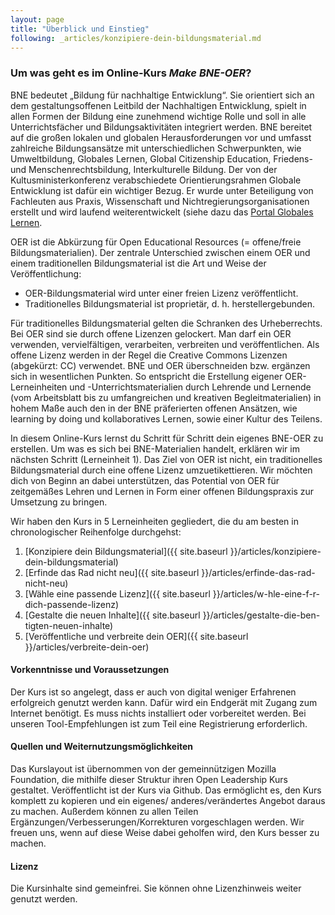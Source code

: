 ```yaml
---
layout: page
title: "Überblick und Einstieg"
following: _articles/konzipiere-dein-bildungsmaterial.md
---
```


### Um was geht es im Online-Kurs *Make BNE-OER*?

BNE bedeutet „Bildung für nachhaltige Entwicklung“. Sie orientiert sich an dem gestaltungsoffenen Leitbild der Nachhaltigen Entwicklung, spielt in allen Formen der Bildung eine zunehmend wichtige Rolle und soll in alle Unterrichtsfächer und Bildungsaktivitäten integriert werden. BNE bereitet auf die großen lokalen und globalen Herausforderungen vor und umfasst zahlreiche Bildungsansätze mit unterschiedlichen Schwerpunkten, wie Umweltbildung, Globales Lernen, Global Citizenship Education, Friedens- und Menschenrechtsbildung, Interkulturelle Bildung. Der von der Kultusministerkonferenz verabschiedete Orientierungsrahmen Globale Entwicklung ist dafür ein wichtiger Bezug. Er wurde unter Beteiligung von Fachleuten aus Praxis, Wissenschaft und Nichtregierungsorganisationen erstellt und wird laufend weiterentwickelt (siehe dazu das [Portal Globales Lernen](https://www.globaleslernen.de/de/orientierungsrahmen-globale-entwicklung-or-Neuauflage-des-Orientierungsrahmens).

OER ist die Abkürzung für Open Educational Resources (= offene/freie Bildungsmaterialien). Der zentrale Unterschied zwischen einem OER und einem traditionellen Bildungsmaterial ist die Art und Weise der Veröffentlichung:
* OER-Bildungsmaterial wird unter einer freien Lizenz veröffentlicht.
* Traditionelles Bildungsmaterial ist proprietär, d. h. herstellergebunden.

Für traditionelles Bildungsmaterial gelten die Schranken des Urheberrechts. Bei OER sind sie durch offene Lizenzen gelockert. Man darf ein OER verwenden, vervielfältigen, verarbeiten, verbreiten und veröffentlichen. Als offene Lizenz werden in der Regel die Creative Commons Lizenzen (abgekürzt: CC) verwendet.
BNE und OER überschneiden bzw. ergänzen sich in wesentlichen Punkten. So entspricht die Erstellung eigener OER-Lerneinheiten und -Unterrichtsmaterialien durch Lehrende und Lernende (vom Arbeitsblatt bis zu umfangreichen und kreativen Begleitmaterialien) in hohem Maße auch den in der BNE präferierten offenen Ansätzen, wie learning by doing und kollaboratives Lernen, sowie einer Kultur des Teilens.

In diesem Online-Kurs lernst du Schritt für Schritt dein eigenes BNE-OER zu erstellen. Um was es sich bei BNE-Materialien handelt, erklären wir im nächsten Schritt (Lerneinheit 1). Das Ziel von OER ist nicht, ein traditionelles Bildungsmaterial durch eine offene Lizenz umzuetikettieren. Wir möchten dich von Beginn an dabei unterstützen, das Potential von OER für zeitgemäßes Lehren und Lernen in Form einer offenen Bildungspraxis zur Umsetzung zu bringen.

Wir haben den Kurs in 5 Lerneinheiten gegliedert, die du am besten in chronologischer Reihenfolge durchgehst:

1. [Konzipiere dein Bildungsmaterial]({{ site.baseurl }}/articles/konzipiere-dein-bildungsmaterial)
2. [Erfinde das Rad nicht neu]({{ site.baseurl }}/articles/erfinde-das-rad-nicht-neu)
3. [Wähle eine passende Lizenz]({{ site.baseurl }}/articles/w-hle-eine-f-r-dich-passende-lizenz)
4. [Gestalte die neuen Inhalte]({{ site.baseurl }}/articles/gestalte-die-ben-tigten-neuen-inhalte)
5. [Veröffentliche und verbreite dein OER]({{ site.baseurl }}/articles/verbreite-dein-oer)

#### Vorkenntnisse und Voraussetzungen

Der Kurs ist so angelegt, dass er auch von digital weniger Erfahrenen erfolgreich genutzt werden kann. Dafür wird ein Endgerät mit Zugang zum Internet benötigt. Es muss nichts installiert oder vorbereitet werden. Bei unseren Tool-Empfehlungen ist zum Teil eine Registrierung erforderlich. 

#### Quellen und Weiternutzungsmöglichkeiten

Das Kurslayout ist übernommen von der gemeinnützigen Mozilla Foundation, die mithilfe dieser Struktur ihren Open Leadership Kurs gestaltet. Veröffentlicht ist der Kurs via Github. Das ermöglicht es, den Kurs komplett zu kopieren und ein eigenes/ anderes/verändertes Angebot daraus zu machen. Außerdem können zu allen Teilen Ergänzungen/Verbesserungen/Korrekturen vorgeschlagen werden. Wir freuen uns, wenn auf diese Weise dabei geholfen wird, den Kurs besser zu machen.

#### Lizenz

Die Kursinhalte sind gemeinfrei. Sie können ohne Lizenzhinweis weiter genutzt werden. 
